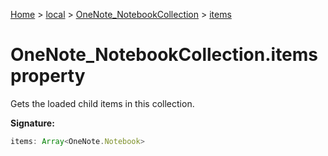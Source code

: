 [Home](./index) &gt; [local](local.md) &gt; [OneNote\_NotebookCollection](local.onenote_notebookcollection.md) &gt; [items](local.onenote_notebookcollection.items.md)

# OneNote\_NotebookCollection.items property

Gets the loaded child items in this collection.

**Signature:**
```javascript
items: Array<OneNote.Notebook>
```
